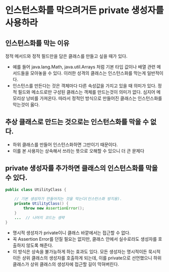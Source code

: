 # 인스턴스화를 막으려거든 private 생성자를 사용하라

## 인스턴스화를 막는 이유
정적 메서드와 정적 필드만을 담은 클래스를 만들고 싶을 때가 있다. 
- 예를 들어 java.lang.Math, java.util.Arrays 처럼 기본 타입 값이나 배열 관련 메서드들을 모아놓을 수 있다. 이러한 성격의 클래스는 인스턴스화를 막는게 일반적이다. 
- 인스턴스를 만든다는 것은 객체마다 다른 속성값을 가지고 있을 때 의미가 있다. 정적 필드와 메소드로만 구성된 클래스는 객체를 만드는것이 의미가 없다. 심지어 메모리상 낭비를 가져온다. 따라서 정적인 방식으로 만들어진 클래스는 인스턴스화를 막는것이 옳다.

## 추상 클래스로 만드는 것으로는 인스턴스화를 막을 수 없다.
- 하위 클래스를 만들어 인스턴스화하면 그만이기 때문이다.
- 이를 본 사용자는 상속해서 쓰라는 뜻으로 오해할 수 있으니 더 큰 문제다

## private 생성자를 추가하면 클래스의 인스턴스화를 막을 수 있다.
```java
public class UtilityClass {
    
    // 기본 생성자가 만들어지는 것을 막는다(인스턴스화 방지용).
    private UtilityClass() {
        throw new AssertionError();
    }
    ...  // 나머지 코드는 생략
}
```
- 명시적 생성자가 private이니 클래스 바깥에서는 접근할 수 없다.
- 꼭 Assertion Error를 던질 필요는 없지만, 클래스 안에서 실수로라도 생성자를 호출하지 않도록 해준다.
- 이 방식은 상속을 불가능하게 하는 효과도 있다. 모든 생성자는 명시적이든 묵시적이든 상위 클래스의 생성자를 호출하게 되는데, 이를 private으로 선언했으니 하위 클래스가 상위 클래스의 생성자에 접근할 길이 막혀버린다.